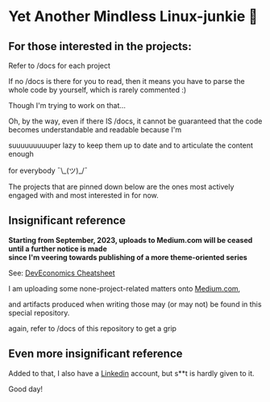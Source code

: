 # Yet Another Mindless Linux-junkie :zany_face:

## For those interested in the projects:

Refer to /docs for each project

If no /docs is there for you to read, then it means you have to parse the whole code by yourself, which is rarely commented :)

Though I'm trying to work on that...

Oh, by the way, even if there IS /docs, it cannot be guaranteed that the code becomes  understandable and readable because I'm

suuuuuuuuuper lazy to keep them up to date and to articulate the content enough

for everybody ¯\\\_(ツ)_/¯

The projects that are pinned down below are the ones most actively engaged with and most interested in for now.


## Insignificant reference

**Starting from September, 2023, uploads to Medium.com will be ceased until a further notice is made\
since I'm veering towards publishing of a more theme-oriented series**

See: [DevEconomics Cheatsheet](https://github.com/seantywork/deveconomics-cheatsheet)

I am uploading some none-project-related matters onto [Medium.com](https://medium.com/@seantywork),

and artifacts produced when writing those may (or may not) be found in this special repository.

again, refer to /docs of this repository to get a grip

## Even more insignificant reference

Added to that, I also have a [Linkedin](https://www.linkedin.com/in/sean-taehoon-yoon/) account, but s**t is hardly given to it.

Good day!





